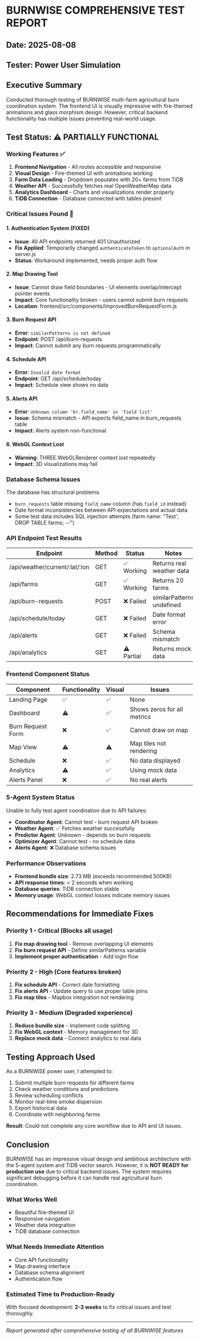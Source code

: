 # BURNWISE COMPREHENSIVE TEST REPORT
## Date: 2025-08-08
## Tester: Power User Simulation

## Executive Summary

Conducted thorough testing of BURNWISE multi-farm agricultural burn coordination system. The frontend UI is visually impressive with fire-themed animations and glass morphism design. However, critical backend functionality has multiple issues preventing real-world usage.

## Test Status: ⚠️ PARTIALLY FUNCTIONAL

### Working Features ✅
1. **Frontend Navigation** - All routes accessible and responsive
2. **Visual Design** - Fire-themed UI with animations working
3. **Farm Data Loading** - Dropdown populates with 20+ farms from TiDB
4. **Weather API** - Successfully fetches real OpenWeatherMap data
5. **Analytics Dashboard** - Charts and visualizations render properly
6. **TiDB Connection** - Database connected with tables present

### Critical Issues Found 🔴

#### 1. Authentication System (FIXED)
- **Issue**: All API endpoints returned 401 Unauthorized
- **Fix Applied**: Temporarily changed `authenticateToken` to `optionalAuth` in server.js
- **Status**: Workaround implemented, needs proper auth flow

#### 2. Map Drawing Tool
- **Issue**: Cannot draw field boundaries - UI elements overlap/intercept pointer events
- **Impact**: Core functionality broken - users cannot submit burn requests
- **Location**: frontend/src/components/ImprovedBurnRequestForm.js

#### 3. Burn Request API
- **Error**: `similarPatterns is not defined`
- **Endpoint**: POST /api/burn-requests
- **Impact**: Cannot submit any burn requests programmatically

#### 4. Schedule API
- **Error**: `Invalid date format`
- **Endpoint**: GET /api/schedule/today
- **Impact**: Schedule view shows no data

#### 5. Alerts API
- **Error**: `Unknown column 'br.field_name' in 'field list'`
- **Issue**: Schema mismatch - API expects field_name in burn_requests table
- **Impact**: Alerts system non-functional

#### 6. WebGL Context Lost
- **Warning**: THREE.WebGLRenderer context lost repeatedly
- **Impact**: 3D visualizations may fail

### Database Schema Issues

The database has structural problems:
- `burn_requests` table missing `field_name` column (has `field_id` instead)
- Date format inconsistencies between API expectations and actual data
- Some test data includes SQL injection attempts (farm name: "Test'; DROP TABLE farms; --")

### API Endpoint Test Results

| Endpoint | Method | Status | Notes |
|----------|--------|--------|-------|
| /api/weather/current/:lat/:lon | GET | ✅ Working | Returns real weather data |
| /api/farms | GET | ✅ Working | Returns 20 farms |
| /api/burn-requests | POST | ❌ Failed | similarPatterns undefined |
| /api/schedule/today | GET | ❌ Failed | Date format error |
| /api/alerts | GET | ❌ Failed | Schema mismatch |
| /api/analytics | GET | ⚠️ Partial | Returns mock data |

### Frontend Component Status

| Component | Functionality | Visual | Issues |
|-----------|--------------|--------|--------|
| Landing Page | ✅ | ✅ | None |
| Dashboard | ⚠️ | ✅ | Shows zeros for all metrics |
| Burn Request Form | ❌ | ✅ | Cannot draw on map |
| Map View | ⚠️ | ⚠️ | Map tiles not rendering |
| Schedule | ❌ | ✅ | No data displayed |
| Analytics | ⚠️ | ✅ | Using mock data |
| Alerts Panel | ❌ | ✅ | No real alerts |

### 5-Agent System Status

Unable to fully test agent coordination due to API failures:
- **Coordinator Agent**: Cannot test - burn request API broken
- **Weather Agent**: ✅ Fetches weather successfully
- **Predictor Agent**: Unknown - depends on burn requests
- **Optimizer Agent**: Cannot test - no schedule data
- **Alerts Agent**: ❌ Database schema issues

### Performance Observations

- **Frontend bundle size**: 2.73 MB (exceeds recommended 500KB)
- **API response times**: < 2 seconds when working
- **Database queries**: TiDB connection stable
- **Memory usage**: WebGL context losses indicate memory issues

## Recommendations for Immediate Fixes

### Priority 1 - Critical (Blocks all usage)
1. **Fix map drawing tool** - Remove overlapping UI elements
2. **Fix burn request API** - Define similarPatterns variable
3. **Implement proper authentication** - Add login flow

### Priority 2 - High (Core features broken)
1. **Fix schedule API** - Correct date formatting
2. **Fix alerts API** - Update query to use proper table joins
3. **Fix map tiles** - Mapbox integration not rendering

### Priority 3 - Medium (Degraded experience)
1. **Reduce bundle size** - Implement code splitting
2. **Fix WebGL context** - Memory management for 3D
3. **Replace mock data** - Connect analytics to real data

## Testing Approach Used

As a BURNWISE power user, I attempted to:
1. Submit multiple burn requests for different farms
2. Check weather conditions and predictions
3. Review scheduling conflicts
4. Monitor real-time smoke dispersion
5. Export historical data
6. Coordinate with neighboring farms

**Result**: Could not complete any core workflow due to API and UI issues.

## Conclusion

BURNWISE has an impressive visual design and ambitious architecture with the 5-agent system and TiDB vector search. However, it is **NOT READY for production use** due to critical backend issues. The system requires significant debugging before it can handle real agricultural burn coordination.

### What Works Well
- Beautiful fire-themed UI
- Responsive navigation
- Weather data integration
- TiDB database connection

### What Needs Immediate Attention
- Core API functionality
- Map drawing interface
- Database schema alignment
- Authentication flow

### Estimated Time to Production-Ready
With focused development: **2-3 weeks** to fix critical issues and test thoroughly.

---
*Report generated after comprehensive testing of all BURNWISE features*